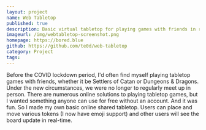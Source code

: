 ```yaml
---
layout: project
name: Web Tabletop
published: true
description: Basic virtual tabletop for playing games with friends in realtime
imageurl: /img/webtabletop-screenshot.png
homepage: https://bored.blue
github: https://github.com/te0d/web-tabletop
category: Project
tags:
---
```


Before the COVID lockdown period, I'd often find myself playing tabletop games with friends, whether it be Settlers of Catan or Dungeons & Dragons. Under the new circumstances, we were no longer to regularly meet up in person. There are numerous online solutions to playing tabletop games, but I wanted something anyone can use for free without an account. And it was fun. So I made my own basic online shared tabletop. Users can place and move various tokens (I now have emoji support) and other users will see the board update in real-time.

